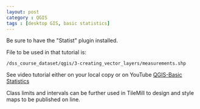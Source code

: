```yaml
---
layout: post
category : QGIS
tags : [desktop GIS, basic statistics]
---
```


Be sure to have the "Statist" plugin installed.

File to be used in that tutorial is:

    /dss_course_dataset/qgis/3-creating_vector_layers/measurements.shp

See video tutorial either on your local copy or on YouTube [QGIS-Basic Statistics](http://www.youtube.com/watch?feature=player_detailpage&v=CPVvIHuoW2w)

Class limits and intervals can be further used in TileMill to design and style maps to be published on line.
